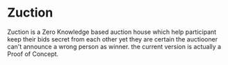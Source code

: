 # Zuction <!-- omit in toc -->

Zuction is a Zero Knowledge based auction house which help participant keep their bids secret from each other yet they are certain the auctiooner can't announce a wrong person as winner. 
the current version is actually a Proof of Concept.

